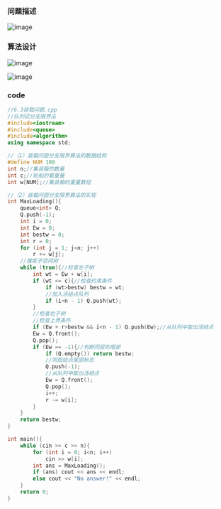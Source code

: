 ### 问题描述

![image](https://user-images.githubusercontent.com/113157460/198281060-76989073-69f9-4ee3-9cf0-9bbe133433c0.png)


### 算法设计

![image](https://user-images.githubusercontent.com/113157460/200467570-f676f68d-d807-4b9c-b24b-3c87b37991ed.png)

![image](https://user-images.githubusercontent.com/113157460/200467601-ad6af06d-342e-4e3a-939b-0215981857de.png)




### code
```c++
//6.3装载问题.cpp
//队列式分支限界法
#include<iostream>
#include<queue>
#include<algorithm>
using namespace std;

//（1）装载问题分支限界算法的数据结构
#define NUM 100
int n;//集装箱的数量
int c;//轮船的载重量
int w[NUM];//集装箱的重量数组

//（2）装载问题分支限界算法的实现
int MaxLoading(){
	queue<int> Q;
	Q.push(-1);
	int i = 0;
	int Ew = 0;
	int bestw = 0;
	int r = 0;
	for (int j = 1; j<n; j++)
		r += w[j];
	//搜索子空间树
	while (true){//检查左子树
		int wt = Ew + w[i];
		if (wt <= c){//检查约束条件
			if (wt>bestw) bestw = wt;
			//加入活结点队列
			if (i<n - 1) Q.push(wt);
		}
		//检查右子树
		//检查上界条件
		if (Ew + r>bestw && i<n - 1) Q.push(Ew);//从队列中取出活结点
		Ew = Q.front();
		Q.pop();
		if (Ew == -1){//判断同层的尾部
			if (Q.empty()) return bestw;
			//同层结点尾部标志
			Q.push(-1);
			//从队列中取出活结点
			Ew = Q.front();
			Q.pop();
			i++;
			r -= w[i];
		}
	}
	return bestw;
}

int main(){
	while (cin >> c >> n){
		for (int i = 0; i<n; i++)
			cin >> w[i];
		int ans = MaxLoading();
		if (ans) cout << ans << endl;
		else cout << "No answer!" << endl;
	}
	return 0;
}

```



